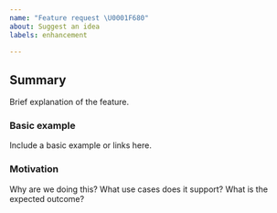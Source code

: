 ```yaml
---
name: "Feature request \U0001F680"
about: Suggest an idea
labels: enhancement

---
```

<!--markdownlint-disable MD041 MD022 MD032 MD007 -->

## Summary
Brief explanation of the feature.

### Basic example
Include a basic example or links here.

### Motivation
Why are we doing this? What use cases does it support? What is the expected outcome?
